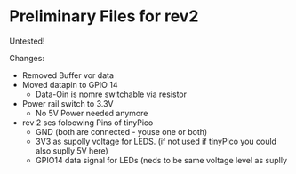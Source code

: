 # Preliminary Files for rev2

Untested! 

Changes:
* Removed Buffer vor data
* Moved datapin to GPIO 14
	* Data-Oin is nomre switchable via resistor 
* Power rail switch to 3.3V
	* No 5V Power needed anymore
* rev 2 ses foloowing Pins of tinyPico
	* GND (both are connected - youse one or both)
	* 3V3 as supolly voltage for LEDS. (if not used if tinyPico you could also suplly 5V here)
	* GPIO14 data signal for LEDs (neds to be same voltage level as suplly 
